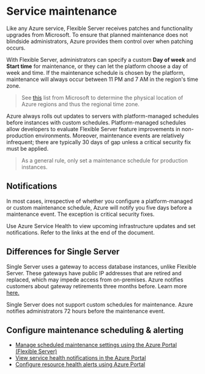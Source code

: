 # Service maintenance

Like any Azure service, Flexible Server receives patches and functionality upgrades from Microsoft. To ensure that planned maintenance does not blindside administrators, Azure provides them control over when patching occurs.

With Flexible Server, administrators can specify a custom **Day of week** and **Start time** for maintenance, or they can let the platform choose a day of week and time. If the maintenance schedule is chosen by the platform, maintenance will always occur between 11 PM and 7 AM in the region's time zone.

> See [this](https://azure.microsoft.com/global-infrastructure/data-residency/#select-geography) list from Microsoft to determine the physical location of Azure regions and thus the regional time zone.

Azure always rolls out updates to servers with platform-managed schedules before instances with custom schedules. Platform-managed schedules allow developers to evaluate Flexible Server feature improvements in non-production environments. Moreover, maintenance events are relatively infrequent; there are typically 30 days of gap unless a critical security fix must be applied.

> As a general rule, only set a maintenance schedule for production instances.

## Notifications

In most cases, irrespective of whether you configure a platform-managed or custom maintenance schedule, Azure will notify you five days before a maintenance event. The exception is critical security fixes.

Use Azure Service Health to view upcoming infrastructure updates and set notifications. Refer to the links at the end of the document.

## Differences for Single Server

Single Server uses a gateway to access database instances, unlike Flexible Server. These gateways have public IP addresses that are retired and replaced, which may impede access from on-premises. Azure notifies customers about gateway retirements three months before. Learn more [here.](https://docs.microsoft.com/azure/mysql/concepts-connectivity-architecture)

Single Server does not support custom schedules for maintenance. Azure notifies administrators 72 hours before the maintenance event.

## Configure maintenance scheduling & alerting

- [Manage scheduled maintenance settings using the Azure Portal (Flexible Server)](https://docs.microsoft.com/azure/mysql/flexible-server/how-to-maintenance-portal)
- [View service health notifications in the Azure Portal](https://docs.microsoft.com/azure/service-health/service-notifications)
- [Configure resource health alerts using Azure Portal](https://docs.microsoft.com/azure/service-health/resource-health-alert-monitor-guide)
